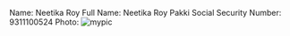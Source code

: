 Name: Neetika Roy
Full Name: Neetika Roy Pakki
Social Security Number: 9311100524
Photo: ![mypic](https://lh3.googleusercontent.com/-wyjDslpHfQg/VNPzpVEO87I/AAAAAAAAADA/FR7u-LLoXus/w139-h140-p/IMG_20141017_7.png)
